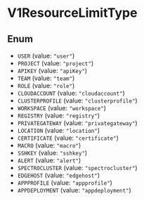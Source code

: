 # V1ResourceLimitType

## Enum

* `USER` (value: `"user"`)
* `PROJECT` (value: `"project"`)
* `APIKEY` (value: `"apiKey"`)
* `TEAM` (value: `"team"`)
* `ROLE` (value: `"role"`)
* `CLOUDACCOUNT` (value: `"cloudaccount"`)
* `CLUSTERPROFILE` (value: `"clusterprofile"`)
* `WORKSPACE` (value: `"workspace"`)
* `REGISTRY` (value: `"registry"`)
* `PRIVATEGATEWAY` (value: `"privategateway"`)
* `LOCATION` (value: `"location"`)
* `CERTIFICATE` (value: `"certificate"`)
* `MACRO` (value: `"macro"`)
* `SSHKEY` (value: `"sshkey"`)
* `ALERT` (value: `"alert"`)
* `SPECTROCLUSTER` (value: `"spectrocluster"`)
* `EDGEHOST` (value: `"edgehost"`)
* `APPPROFILE` (value: `"appprofile"`)
* `APPDEPLOYMENT` (value: `"appdeployment"`)
